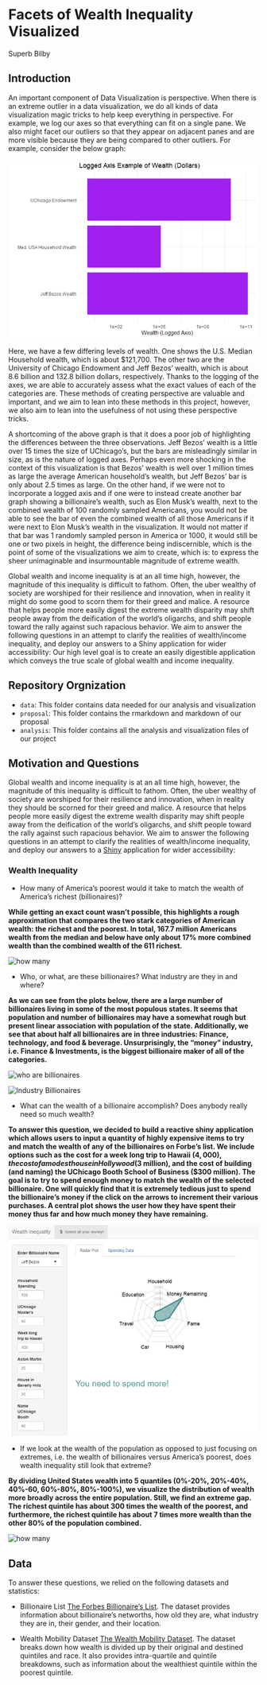 Facets of Wealth Inequality Visualized
================
Superb Bilby

## Introduction

An important component of Data Visualization is perspective. When there
is an extreme outlier in a data visualization, we do all kinds of data
visualization magic tricks to help keep everything in perspective. For
example, we log our axes so that everything can fit on a single pane. We
also might facet our outliers so that they appear on adjacent panes and
are more visible because they are being compared to other outliers. For
example, consider the below graph:

![](README_files/figure-gfm/unnamed-chunk-1-1.png)<!-- -->

Here, we have a few differing levels of wealth. One shows the U.S.
Median Household wealth, which is about $121,700. The other two are the
University of Chicago Endowment and Jeff Bezos’ wealth, which is about
8.6 billion and 132.8 billion dollars, respectively. Thanks to the
logging of the axes, we are able to accurately assess what the exact
values of each of the categories are. These methods of creating
perspective are valuable and important, and we aim to lean into these
methods in this project, however, we also aim to lean into the
usefulness of not using these perspective tricks.

A shortcoming of the above graph is that it does a poor job of
highlighting the differences between the three observations. Jeff Bezos’
wealth is a little over 15 times the size of UChicago’s, but the bars
are misleadingly similar in size, as is the nature of logged axes.
Perhaps even more shocking in the context of this visualization is that
Bezos’ wealth is well over 1 million times as large the average American
household’s wealth, but Jeff Bezos’ bar is only about 2.5 times as
large. On the other hand, if we were not to incorporate a logged axis
and if one were to instead create another bar graph showing a
billionaire’s wealth, such as Elon Musk’s wealth, next to the combined
wealth of 100 randomly sampled Americans, you would not be able to see
the bar of even the combined wealth of all those Americans if it were
next to Elon Musk’s wealth in the visualization. It would not matter if
that bar was 1 randomly sampled person in America or 1000, it would
still be one or two pixels in height, the difference being
indiscernible, which is the point of some of the visualizations we aim
to create, which is: to express the sheer unimaginable and
insurmountable magnitude of extreme wealth.

Global wealth and income inequality is at an all time high, however, the
magnitude of this inequality is difficult to fathom. Often, the uber
wealthy of society are worshiped for their resilience and innovation,
when in reality it might do some good to scorn them for their greed and
malice. A resource that helps people more easily digest the extreme
wealth disparity may shift people away from the deification of the
world’s oligarchs, and shift people toward the rally against such
rapacious behavior. We aim to answer the following questions in an
attempt to clarify the realities of wealth/income inequality, and deploy
our answers to a Shiny application for wider accessibility: Our high
level goal is to create an easily digestible application which conveys
the true scale of global wealth and income inequality.

## Repository Orgnization

-   `data`: This folder contains data needed for our analysis and
    visualization
-   `proposal`: This folder contains the rmarkdown and markdown of our
    proposal
-   `analysis`: This folder contains all the analysis and visualization
    files of our project

## Motivation and Questions

Global wealth and income inequality is at an all time high, however, the
magnitude of this inequality is difficult to fathom. Often, the uber
wealthy of society are worshiped for their resilience and innovation,
when in reality they should be scorned for their greed and malice. A
resource that helps people more easily digest the extreme wealth
disparity may shift people away from the deification of the world’s
oligarchs, and shift people toward the rally against such rapacious
behavior. We aim to answer the following questions in an attempt to
clarify the realities of wealth/income inequality, and deploy our
answers to a [Shiny](https://shiny.rstudio.com/) application for wider
accessibility:

### Wealth Inequality

-   How many of America’s poorest would it take to match the wealth of
    America’s richest (billionaires)?

**While getting an exact count wasn’t possible, this highlights a rough
approximation that compares the two stark categories of American wealth:
the richest and the poorest. In total, 167.7 million Americans wealth
from the median and below have only about 17% more combined wealth than
the combined wealth of the 611 richest.**

![how
many](./analysis/wealth-quintiles/wealth-quintiles_files/figure-gfm/how-many-americans.png)

-   Who, or what, are these billionaires? What industry are they in and
    where?

**As we can see from the plots below, there are a large number of
billionaires living in some of the most populous states. It seems that
population and number of billionaires may have a somewhat rough but
present linear association with population of the state. Additionally,
we see that about half all billionaires are in three industries:
Finance, technology, and food & beverage. Unsurprisingly, the “money”
industry, i.e. Finance & Investments, is the biggest billionaire maker
of all of the categories.**

![who are
billionaires](./analysis/geo-spatial-analysis_files/figure-gfm/industry%20plot-1.png)

![Industry
Billionaires](./analysis/geo-spatial-analysis_files/figure-gfm/plot-choropleth-1.png)

-   What can the wealth of a billionaire accomplish? Does anybody really
    need so much wealth?

**To answer this question, we decided to build a reactive shiny
application which allows users to input a quantity of highly expensive
items to try and match the wealth of any of the billionaires on Forbe’s
list. We include options such as the cost for a week long trip to Hawaii
($4,000), the cost of a modest house in Hollywood ($3 million), and the
cost of building (and naming) the UChicago Booth School of Business
($300 million). The goal is to try to spend enough money to match the
wealth of the selected billionaire. One will quickly find that it is
extremely tedious just to spend the billionaire’s money if the click on
the arrows to increment their various purchases. A central plot shows
the user how they have spent their money thus far and how much money
they have remaining.**

![billionaire_app](./analysis/bil-wealth-app/example/app_example.png)

-   If we look at the wealth of the population as opposed to just
    focusing on extremes, i.e. the wealth of billionaires versus
    America’s poorest, does wealth inequality still look that extreme?

**By dividing United States wealth into 5 quantiles (0%-20%, 20%-40%,
40%-60, 60%-80%, 80%-100%), we visualize the distribution of wealth more
broadly across the entire population. Still, we find an extreme gap. The
richest quintile has about 300 times the wealth of the poorest, and
furthermore, the richest quintile has about 7 times more wealth than the
other 80% of the population combined.**

![how
many](./analysis/wealth-quintiles/wealth-quintiles_files/figure-gfm/quintile-pie-1.png)

## Data

To answer these questions, we relied on the following datasets and
statistics:

-   Billionaire List [The Forbes Billionaire’s
    List](https://docs.google.com/spreadsheets/d/1JThOdF95e0NYoea5pCWd5UDXLmIGc1Fwj1aajDSYYhk/edit#gid=685599441).
    The dataset provides information about billionaire’s networths, how
    old they are, what industry they are in, their gender, and their
    location.

-   Wealth Mobility Dataset [The Wealth Mobility
    Dataset](https://github.com/fpfeffer/WealthMobility/blob/master/Data/2-wealth-structure.csv).
    The dataset breaks down how wealth is divided up by their original
    and destined quintiles and race. It also provides intra-quartile and
    quintile breakdowns, such as information about the wealthiest
    quintile within the poorest quintile.
